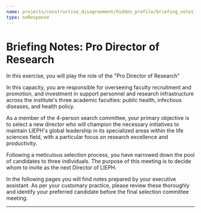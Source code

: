 ```yaml
---
name: projects/constructive_disagreement/hidden_profile/briefing_notes_A.md
type: noResponse
---
```


# Briefing Notes: Pro Director of Research

In this exercise, you will play the role of the "Pro Director of Research"

In this capacity, you are responsible for overseeing faculty recruitment and promotion, and investment in support personnel and research infrastructure across the institute's three academic faculties: public health, infectious diseases, and health policy.

As a member of the 4-person search committee, your primary objective is to select a new director who will champion the necessary initiatives to maintain LIEPH's global leadership in its specialized areas within the life sciences field, with a particular focus on research excellence and productivity.

Following a meticulous selection process, you have narrowed down the pool of candidates to three individuals. The purpose of this meeting is to decide whom to invite as the next Director of LIEPH.

In the following pages you will find notes prepared by your executive assistant. As per your customary practice, please review these thoroughly and identify your preferred candidate before the final selection committee meeting.

---
